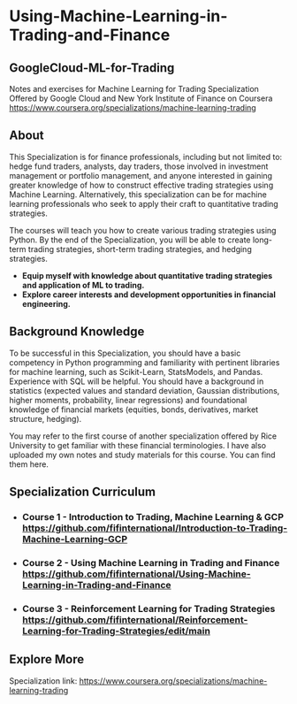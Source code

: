 # Using-Machine-Learning-in-Trading-and-Finance
## GoogleCloud-ML-for-Trading
Notes and exercises for Machine Learning for Trading Specialization Offered by Google Cloud and New York Institute of Finance on Coursera https://www.coursera.org/specializations/machine-learning-trading

## About
This Specialization is for finance professionals, including but not limited to: hedge fund traders, analysts, day traders, those involved in investment management or portfolio management, and anyone interested in gaining greater knowledge of how to construct effective trading strategies using Machine Learning. Alternatively, this specialization can be for machine learning professionals who seek to apply their craft to quantitative trading strategies.

The courses will teach you how to create various trading strategies using Python. By the end of the Specialization, you will be able to create long-term trading strategies, short-term trading strategies, and hedging strategies.

+ **Equip myself with knowledge about quantitative trading strategies and application of ML to trading.**
+ **Explore career interests and development opportunities in financial engineering.**

## Background Knowledge
To be successful in this Specialization, you should have a basic competency in Python programming and familiarity with pertinent libraries for machine learning, such as Scikit-Learn, StatsModels, and Pandas. Experience with SQL will be helpful. You should have a background in statistics (expected values and standard deviation, Gaussian distributions, higher moments, probability, linear regressions) and foundational knowledge of financial markets (equities, bonds, derivatives, market structure, hedging).

You may refer to the first course of another specialization offered by Rice University to get familiar with these financial terminologies. I have also uploaded my own notes and study materials for this course. You can find them here.

## Specialization Curriculum
+ ### Course 1 - Introduction to Trading, Machine Learning & GCP https://github.com/fifinternational/Introduction-to-Trading-Machine-Learning-GCP ###
+ ### Course 2 - Using Machine Learning in Trading and Finance https://github.com/fifinternational/Using-Machine-Learning-in-Trading-and-Finance ###
+ ### Course 3 - Reinforcement Learning for Trading Strategies https://github.com/fifinternational/Reinforcement-Learning-for-Trading-Strategies/edit/main ###
  
## Explore More
Specialization link: https://www.coursera.org/specializations/machine-learning-trading
